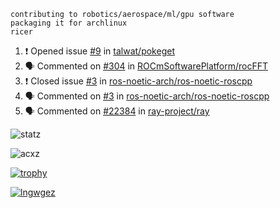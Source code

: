 ```
contributing to robotics/aerospace/ml/gpu software
packaging it for archlinux
ricer
```

<!--START_SECTION:activity-->
1. ❗️ Opened issue [#9](https://github.com/talwat/pokeget/issues/9) in [talwat/pokeget](https://github.com/talwat/pokeget)
2. 🗣 Commented on [#304](https://github.com/ROCmSoftwarePlatform/rocFFT/issues/304) in [ROCmSoftwarePlatform/rocFFT](https://github.com/ROCmSoftwarePlatform/rocFFT)
3. ❗️ Closed issue [#3](https://github.com/ros-noetic-arch/ros-noetic-roscpp/issues/3) in [ros-noetic-arch/ros-noetic-roscpp](https://github.com/ros-noetic-arch/ros-noetic-roscpp)
4. 🗣 Commented on [#3](https://github.com/ros-noetic-arch/ros-noetic-roscpp/issues/3) in [ros-noetic-arch/ros-noetic-roscpp](https://github.com/ros-noetic-arch/ros-noetic-roscpp)
5. 🗣 Commented on [#22384](https://github.com/ray-project/ray/issues/22384) in [ray-project/ray](https://github.com/ray-project/ray)
<!--END_SECTION:activity-->


![statz](https://github-readme-stats.vercel.app/api?username=acxz&include_all_commits=true&show_icons=true)

<p><img align="center" src="https://github-readme-streak-stats.herokuapp.com/?user=acxz&" alt="acxz" /></p>

[![trophy](https://github-profile-trophy.vercel.app/?username=acxz)](https://github.com/ryo-ma/github-profile-trophy)

[![lngwgez](https://github-readme-stats.vercel.app/api/top-langs/?username=acxz&layout=compact)](https://github.com/acxz/github-readme-stats)
